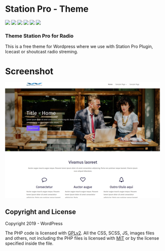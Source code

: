 # Station Pro - Theme  

![](https://travis-ci.org/marviorocha/stationprotheme.svg?branch=master) ![](https://img.shields.io/github/forks/pandao/editor.md.svg) ![](https://img.shields.io/github/tag/pandao/editor.md.svg) ![](https://img.shields.io/github/release/pandao/editor.md.svg) ![](https://img.shields.io/github/issues/pandao/editor.md.svg) ![](https://img.shields.io/bower/v/editor.md.svg)

### Theme Station Pro for Radio 

This is a free theme for Wordpress where we use with Station Pro Plugin, Icecast or shoutcast radio streming.


# Screenshot

![](https://github.com/marviorocha/stationprotheme/blob/master/screenshot.png)



## Copyright and License ##

Copyright 2019 - WordPress

The PHP code is licensed with [GPLv2](http://www.gnu.org/licenses/gpl-2.0.txt).
All the CSS, SCSS, JS, images files and others, not including the PHP files is licensed with [MIT](http://opensource.org/licenses/MIT) or by the license specified inside the file.
